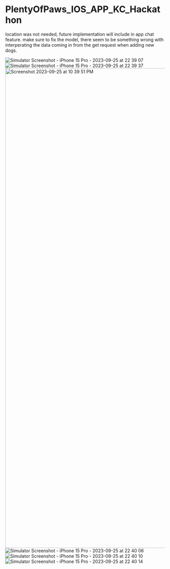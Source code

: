 # PlentyOfPaws_IOS_APP_KC_Hackathon

location was not needed, future implementation will include in app chat feature. make sure to fix the model, there seem to be something wrong with interperating the data coming in from the get request when adding new dogs. 

![Simulator Screenshot - iPhone 15 Pro - 2023-09-25 at 22 39 07](https://github.com/AlexTran0899/PlentyOfPaws_IOS_APP_KC_Hackathon/assets/76791231/40fc4ec1-acbb-41bb-847e-755362159e5d)
![Simulator Screenshot - iPhone 15 Pro - 2023-09-25 at 22 39 37](https://github.com/AlexTran0899/PlentyOfPaws_IOS_APP_KC_Hackathon/assets/76791231/6d38c06a-fd58-4093-8202-87991104e2f8)
<img width="1512" alt="Screenshot 2023-09-25 at 10 39 51 PM" src="https://github.com/AlexTran0899/PlentyOfPaws_IOS_APP_KC_Hackathon/assets/76791231/2fe42f8a-f4c6-4bf0-949a-345ae51aaa7e">
![Simulator Screenshot - iPhone 15 Pro - 2023-09-25 at 22 40 06](https://github.com/AlexTran0899/PlentyOfPaws_IOS_APP_KC_Hackathon/assets/76791231/5bdf3328-9adb-4330-bd62-0724b969d93e)
![Simulator Screenshot - iPhone 15 Pro - 2023-09-25 at 22 40 10](https://github.com/AlexTran0899/PlentyOfPaws_IOS_APP_KC_Hackathon/assets/76791231/93747fc5-7b9c-49b9-94e7-4ed2e3f25d48)
![Simulator Screenshot - iPhone 15 Pro - 2023-09-25 at 22 40 14](https://github.com/AlexTran0899/PlentyOfPaws_IOS_APP_KC_Hackathon/assets/76791231/52cb96cb-e6a3-42ac-8c5b-bd4db26d03c5)
